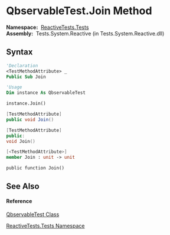 # QbservableTest.Join Method

**Namespace:**  [ReactiveTests.Tests](ReactiveTests.Tests\ReactiveTests.Tests.md)  
**Assembly:**  Tests.System.Reactive (in Tests.System.Reactive.dll)

## Syntax

```vb
'Declaration
<TestMethodAttribute> _
Public Sub Join
```

```vb
'Usage
Dim instance As QbservableTest

instance.Join()
```

```csharp
[TestMethodAttribute]
public void Join()
```

```c++
[TestMethodAttribute]
public:
void Join()
```

```fsharp
[<TestMethodAttribute>]
member Join : unit -> unit 
```

```jscript
public function Join()
```

## See Also

#### Reference

[QbservableTest Class](QbservableTest\QbservableTest.md)

[ReactiveTests.Tests Namespace](ReactiveTests.Tests\ReactiveTests.Tests.md)




